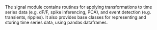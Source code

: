 The signal module contains routines for applying transformations to time series
data (e.g. dF/F, spike inferencing, PCA), and event detection (e.g. transients,
ripples). It also provides base classes for representing and storing time 
series data, using pandas dataframes.